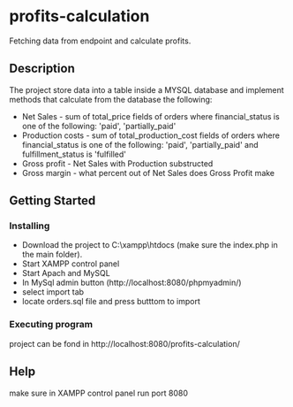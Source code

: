 # profits-calculation

Fetching data from endpoint and calculate profits.

## Description

The project store data into a table inside a MYSQL database and implement methods that calculate from the database the following:
 * Net Sales - sum of total_price fields of orders where financial_status is one of the following: 'paid', 'partially_paid'
 * Production costs - sum of total_production_cost fields of orders where financial_status is one of the following: 'paid', 'partially_paid' and fulfillment_status is 'fulfilled'
 * Gross profit - Net Sales with Production substructed
 * Gross margin - what percent out of Net Sales does Gross Profit make

## Getting Started

### Installing

 * Download the project to C:\xampp\htdocs (make sure the index.php in the main folder).
 * Start XAMPP control panel
 * Start Apach and MySQL
 * In MySql admin button (http://localhost:8080/phpmyadmin/) 
 * select import tab
 * locate orders.sql file and press butttom to import

### Executing program

project can be fond in http://localhost:8080/profits-calculation/

## Help

make sure in XAMPP control panel run port 8080
